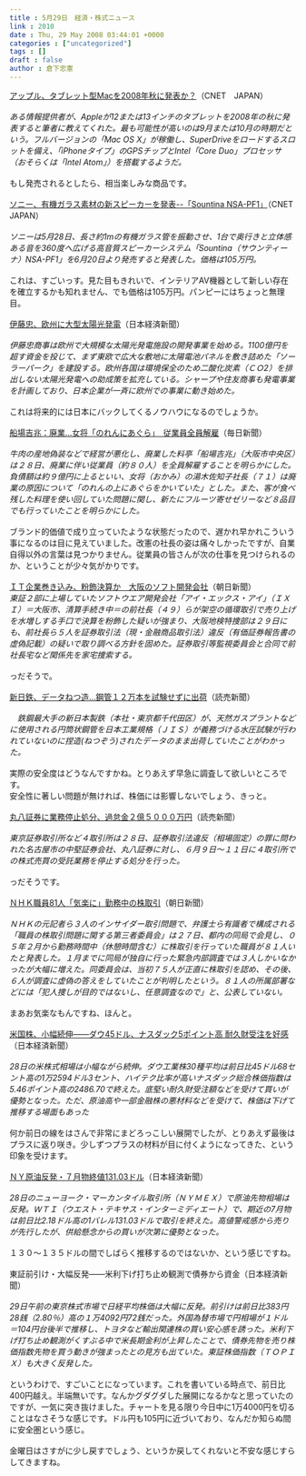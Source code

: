 ```yaml
---
title : 5月29日　経済・株式ニュース
link : 2010
date : Thu, 29 May 2008 03:44:01 +0000
categories : ["uncategorized"]
tags : []
draft : false
author : 倉下忠憲
---
```


<A HREF="http://japan.cnet.com/news/tech/story/0,2000056025,20374106,00.htm" TARGET="_blank">アップル、タブレット型Macを2008年秋に発表か？</A>（CNET　JAPAN）<BR><BR><I>ある情報提供者が、Appleが12または13インチのタブレットを2008年の秋に発表すると筆者に教えてくれた。最も可能性が高いのは9月または10月の時期だという。フルバージョンの「Mac OS X」が稼働し、SuperDriveをロードするスロットを備え、「iPhoneタイプ」のGPSチップとIntel「Core Duo」プロセッサ（おそらくは「Intel Atom」）を搭載するようだ。</I><BR><BR>もし発売されるとしたら、相当楽しみな商品です。<BR><BR><A HREF="http://japan.cnet.com/news/tech/story/0,2000056025,20374137,00.htm" TARGET="_blank">ソニー、有機ガラス素材の新スピーカーを発表--「Sountina NSA-PF1」</A>（CNET　JAPAN）<BR><BR><I>ソニーは5月28日、長さ約1mの有機ガラス管を振動させ、1台で奥行きと立体感ある音を360度へ広げる高音質スピーカーシステム「Sountina（サウンティーナ）NSA-PF1」を6月20日より発売すると発表した。価格は105万円。</I><BR><BR>これは、すごいっす。見た目もきれいで、インテリアAV機器として新しい存在を確立するかも知れません、でも価格は105万円。パンピーにはちょっと無理目。<BR><BR><A HREF="http://www.nikkei.co.jp/news/sangyo/20080529AT1D2809B28052008.html" TARGET="_blank">伊藤忠、欧州に大型太陽光発電</A>（日本経済新聞）<BR><BR><I>伊藤忠商事は欧州で大規模な太陽光発電施設の開発事業を始める。1100億円を超す資金を投じて、まず東欧で広大な敷地に太陽電池パネルを敷き詰めた「ソーラーパーク」を建設する。欧州各国は環境保全のため二酸化炭素（ＣＯ2）を排出しない太陽光発電への助成策を拡充している。シャープや住友商事も発電事業を計画しており、日本企業が一斉に欧州での事業に動き始めた。</I><BR><BR>これは将来的には日本にバックしてくるノウハウになるのでしょうか。<BR><BR><A HREF="http://mainichi.jp/select/today/news/20080529k0000m040157000c.html" TARGET="_blank">船場吉兆：廃業…女将「のれんにあぐら」　従業員全員解雇</A>（毎日新聞）<BR><BR><I>牛肉の産地偽装などで経営が悪化し、廃業した料亭「船場吉兆」（大阪市中央区）は２８日、廃業に伴い従業員（約８０人）を全員解雇することを明らかにした。負債額は約９億円に上るといい、女将（おかみ）の湯木佐知子社長（７１）は廃業の原因について「のれんの上にあぐらをかいていた」とした。また、客が食べ残した料理を使い回していた問題に関し、新たにフルーツ寄せゼリーなど８品目でも行っていたことを明らかにした。</I><BR><BR>ブランド的価値で成り立っていたような状態だったので、遅かれ早かれこういう事になるのは目に見えていました。改憲の社長の姿は痛々しかったですが、自業自得以外の言葉は見つかりません。従業員の皆さんが次の仕事を見つけられるのか、ということが少々気がかりです。<BR><BR><A HREF="http://www.asahi.com/national/update/0528/OSK200805280090.html" TARGET="_blank">ＩＴ企業巻き込み、粉飾決算か　大阪のソフト開発会社</A>（朝日新聞）<BR><I>東証２部に上場していたソフトウエア開発会社「アイ・エックス・アイ」（ＩＸＩ）＝大阪市、清算手続き中＝の前社長（４９）らが架空の循環取引で売り上げを水増しする手口で決算を粉飾した疑いが強まり、大阪地検特捜部は２９日にも、前社長ら５人を証券取引法（現・金融商品取引法）違反（有価証券報告書の虚偽記載）の疑いで取り調べる方針を固めた。証券取引等監視委員会と合同で前社長宅など関係先を家宅捜索する。 </I><BR><BR>っだそうで。<BR><BR><A HREF="http://www.yomiuri.co.jp/national/news/20080529-OYT1T00054.htm?from=main2" TARGET="_blank">新日鉄、データねつ造…鋼管１２万本を試験せずに出荷</A>（読売新聞）<BR><BR><I>　鉄鋼最大手の新日本製鉄（本社・東京都千代田区）が、天然ガスプラントなどに使用される円筒状鋼管を日本工業規格（ＪＩＳ）が義務づける水圧試験が行われていないのに捏造(ねつぞう)されたデータのまま出荷していたことがわかった。</I><BR><BR>実際の安全度はどうなんですかね。とりあえず早急に調査して欲しいところです。<BR>安全性に著しい問題が無ければ、株価には影響しないでしょう、きっと。<BR><BR><A HREF="http://www.yomiuri.co.jp/atmoney/news/20080528-OYT1T00677.htm" TARGET="_blank">丸八証券に業務停止処分、過怠金２億５０００万円</A>（読売新聞）<BR><BR><I>東京証券取引所など４取引所は２８日、証券取引法違反（相場固定）の罪に問われた名古屋市の中堅証券会社、丸八証券に対し、６月９日～１１日に４取引所での株式売買の受託業務を停止する処分を行った。</I><BR><BR>っだそうです。<BR><BR><A HREF="http://www.asahi.com/culture/nikkan/NIK200805280011.html" TARGET="_blank">ＮＨＫ職員81人「気楽に」勤務中の株取引</A>（朝日新聞）<BR><BR><I>ＮＨＫの元記者ら３人のインサイダー取引問題で、弁護士ら有識者で構成される「職員の株取引問題に関する第三者委員会」は２７日、都内の同局で会見し、０５年２月から勤務時間中（休憩時間含む）に株取引を行っていた職員が８１人いたと発表した。１月までに同局が独自に行った緊急内部調査では３人しかいなかったが大幅に増えた。同委員会は、当初７５人が正直に株取引を認め、その後、６人が調査に虚偽の答えをしていたことが判明したという。８１人の所属部署などには「犯人捜しが目的ではないし、任意調査なので」と、公表していない。 </I><BR><BR>まあお気楽なもんですね、ほんと。<BR><BR><A HREF="http://www.nikkei.co.jp/news/market/20080529c8ASB7IAA05290508.html" TARGET="_blank">米国株、小幅続伸――ダウ45ドル、ナスダック5ポイント高 耐久財受注を好感</A>（日本経済新聞）<BR><BR><I>28日の米株式相場は小幅ながら続伸。ダウ工業株30種平均は前日比45ドル68セント高の1万2594ドル3セント、ハイテク比率が高いナスダック総合株価指数は5.46ポイント高の2486.70で終えた。底堅い耐久財受注額などを受けて買いが優勢となった。ただ、原油高や一部金融株の悪材料などを受けて、株価は下げて推移する場面もあった</I><BR><BR>何か前日の線をはさんで非常にまどろっこしい展開でしたが、とりあえず最後はプラスに返り咲き。少しずつプラスの材料が目に付くようになってきた、という印象を受けます。<BR><BR><A HREF="http://www.nikkei.co.jp/news/main/20080529ATQ2INYPC29052008.html" TARGET="_blank">ＮＹ原油反発・７月物終値131.03ドル</A>（日本経済新聞） <BR><BR><I>28日のニューヨーク・マーカンタイル取引所（ＮＹＭＥＸ）で原油先物相場は反発。ＷＴＩ（ウエスト・テキサス・インターミディエート）で、期近の7月物は前日比2.18ドル高の1バレル131.03ドルで取引を終えた。高値警戒感から売りが先行したが、供給懸念からの買いが次第に優勢となった。 </I><BR><BR>１３０～１３５ドルの間でしばらく推移するのではないか、という感じですね。<BR><BR><A HR
EF="http://www.nikkei.co.jp/news/market/20080529m1ASS0ISS13290508.html" TARGET="_blank">東証前引け・大幅反発――米利下げ打ち止め観測で債券から資金</A>（日本経済新聞）<BR><BR><I>29日午前の東京株式市場で日経平均株価は大幅に反発。前引けは前日比383円28銭（2.80％）高の１万4092円72銭だった。外国為替市場で円相場が１ドル＝104円台後半で推移し、トヨタなど輸出関連株の買い安心感を誘った。米利下げ打ち止め観測がくすぶる中で米長期金利が上昇したことで、債券先物を売り株価指数先物を買う動きが強まったとの見方も出ていた。東証株価指数（ＴＯＰＩＸ）も大きく反発した。</I><BR><BR>というわけで、すごいことになっています。これを書いている時点で、前日比400円越え。半端無いです。なんかグダグダした展開になるかなと思っていたのですが、一気に突き抜けました。チャートを見る限り今日中に1万4000円を切ることはなさそうな感じです。ドル円も105円に近づいており、なんだか知らぬ間に安全圏という感じ。<BR><BR>金曜日はさすがに少し戻すでしょう、というか戻してくれないと不安な感じすらしてきますね。<BR><BR><BR><BR><BR><BR><BR><BR><br><br>
